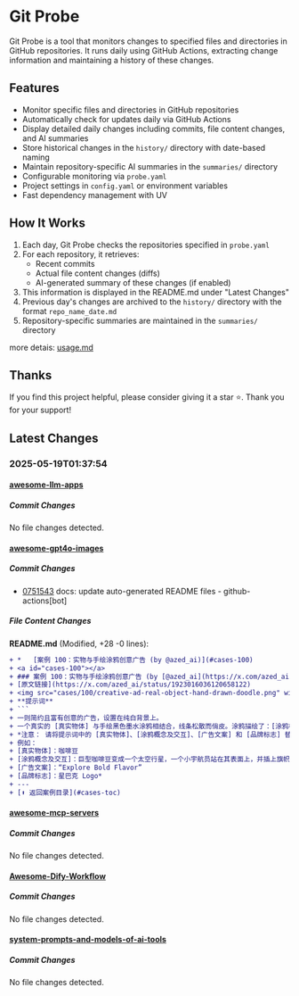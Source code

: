 # Git Probe

Git Probe is a tool that monitors changes to specified files and directories in GitHub repositories. It runs daily using GitHub Actions, extracting change information and maintaining a history of these changes.

## Features

- Monitor specific files and directories in GitHub repositories
- Automatically check for updates daily via GitHub Actions
- Display detailed daily changes including commits, file content changes, and AI summaries
- Store historical changes in the `history/` directory with date-based naming
- Maintain repository-specific AI summaries in the `summaries/` directory
- Configurable monitoring via `probe.yaml`
- Project settings in `config.yaml` or environment variables
- Fast dependency management with UV

## How It Works

1. Each day, Git Probe checks the repositories specified in `probe.yaml`
2. For each repository, it retrieves:
   - Recent commits
   - Actual file content changes (diffs)
   - AI-generated summary of these changes (if enabled)
3. This information is displayed in the README.md under "Latest Changes"
4. Previous day's changes are archived to the `history/` directory with the format `repo_name_date.md`
5. Repository-specific summaries are maintained in the `summaries/` directory

more detais: [usage.md](usage.md)

## Thanks

If you find this project helpful, please consider giving it a star ⭐️. Thank you for your support!


## Latest Changes

### 2025-05-19T01:37:54

#### [awesome-llm-apps](https://github.com/Shubhamsaboo/awesome-llm-apps)

##### Commit Changes

No file changes detected.

#### [awesome-gpt4o-images](https://github.com/jamez-bondos/awesome-gpt4o-images)

##### Commit Changes

- [0751543](https://github.com/jamez-bondos/awesome-gpt4o-images/commit/0751543d326a8d9e8e3beb7f6b005917ffa18b82) docs: update auto-generated README files - github-actions[bot]


##### File Content Changes

**README.md** (Modified, +28 -0 lines):

```diff
+ *   [案例 100：实物与手绘涂鸦创意广告 (by @azed_ai)](#cases-100)
+ <a id="cases-100"></a>
+ ### 案例 100：实物与手绘涂鸦创意广告 (by [@azed_ai](https://x.com/azed_ai))
+ [原文链接](https://x.com/azed_ai/status/1923016036120658122)
+ <img src="cases/100/creative-ad-real-object-hand-drawn-doodle.png" width="300" alt="实物与手绘涂鸦创意广告">
+ **提示词**
+ ```
+ 一则简约且富有创意的广告，设置在纯白背景上。
+ 一个真实的 [真实物体] 与手绘黑色墨水涂鸦相结合，线条松散而俏皮。涂鸦描绘了：[涂鸦概念及交互：以巧妙、富有想象力的方式与物体互动]。在顶部或中部加入粗体黑色 [广告文案] 文字。在底部清晰放置 [品牌标志]。视觉效果应简洁、有趣、高对比度且构思巧妙。
+ *注意： 请将提示词中的 [真实物体]、[涂鸦概念及交互]、[广告文案] 和 [品牌标志] 替换为具体内容。
+ 例如：
+ [真实物体]：咖啡豆
+ [涂鸦概念及交互]：巨型咖啡豆变成一个太空行星，一个小宇航员站在其表面上，并插上旗帜
+ [广告文案]：“Explore Bold Flavor”
+ [品牌标志]：星巴克 Logo*
+ ---
+ [⬆️ 返回案例目录](#cases-toc)
```



#### [awesome-mcp-servers](https://github.com/punkpeye/awesome-mcp-servers)

##### Commit Changes

No file changes detected.

#### [Awesome-Dify-Workflow](https://github.com/svcvit/Awesome-Dify-Workflow)

##### Commit Changes

No file changes detected.

#### [system-prompts-and-models-of-ai-tools](https://github.com/x1xhlol/system-prompts-and-models-of-ai-tools)

##### Commit Changes

No file changes detected.

